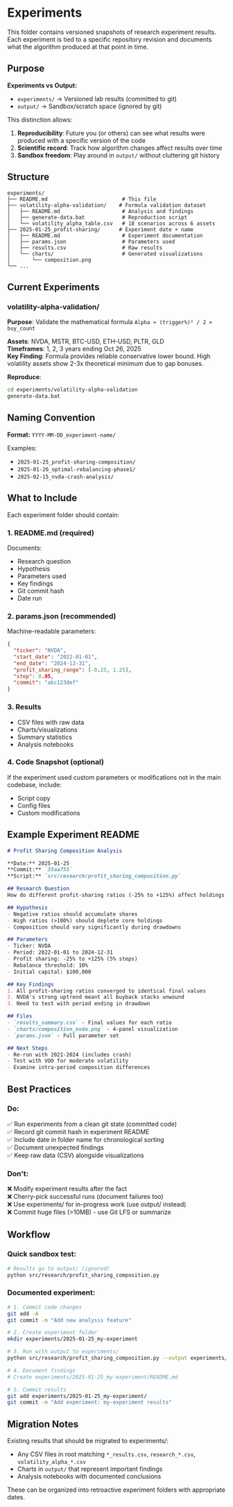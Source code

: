 # Experiments

This folder contains versioned snapshots of research experiment results. Each experiment is tied to a specific repository revision and documents what the algorithm produced at that point in time.

## Purpose

**Experiments vs Output:**
- `experiments/` → Versioned lab results (committed to git)
- `output/` → Sandbox/scratch space (ignored by git)

This distinction allows:
1. **Reproducibility**: Future you (or others) can see what results were produced with a specific version of the code
2. **Scientific record**: Track how algorithm changes affect results over time
3. **Sandbox freedom**: Play around in `output/` without cluttering git history

## Structure

```
experiments/
├── README.md                        # This file
├── volatility-alpha-validation/    # Formula validation dataset
│   ├── README.md                    # Analysis and findings
│   ├── generate-data.bat            # Reproduction script
│   └── volatility_alpha_table.csv   # 18 scenarios across 6 assets
├── 2025-01-25_profit-sharing/      # Experiment date + name
│   ├── README.md                    # Experiment documentation
│   ├── params.json                  # Parameters used
│   ├── results.csv                  # Raw results
│   └── charts/                      # Generated visualizations
│       └── composition.png
└── ...
```

## Current Experiments

### volatility-alpha-validation/
**Purpose**: Validate the mathematical formula `Alpha ≈ (trigger%)² / 2 × buy_count`

**Assets**: NVDA, MSTR, BTC-USD, ETH-USD, PLTR, GLD  
**Timeframes**: 1, 2, 3 years ending Oct 26, 2025  
**Key Finding**: Formula provides reliable conservative lower bound. High volatility assets show 2-3x theoretical minimum due to gap bonuses.

**Reproduce**:
```bash
cd experiments/volatility-alpha-validation
generate-data.bat
```

## Naming Convention

**Format:** `YYYY-MM-DD_experiment-name/`

Examples:
- `2025-01-25_profit-sharing-composition/`
- `2025-01-26_optimal-rebalancing-phase1/`
- `2025-02-15_nvda-crash-analysis/`

## What to Include

Each experiment folder should contain:

### 1. README.md (required)
Documents:
- Research question
- Hypothesis
- Parameters used
- Key findings
- Git commit hash
- Date run

### 2. params.json (recommended)
Machine-readable parameters:
```json
{
  "ticker": "NVDA",
  "start_date": "2022-01-01",
  "end_date": "2024-12-31",
  "profit_sharing_range": [-0.25, 1.25],
  "step": 0.05,
  "commit": "abc123def"
}
```

### 3. Results
- CSV files with raw data
- Charts/visualizations
- Summary statistics
- Analysis notebooks

### 4. Code Snapshot (optional)
If the experiment used custom parameters or modifications not in the main codebase, include:
- Script copy
- Config files
- Custom modifications

## Example Experiment README

```markdown
# Profit Sharing Composition Analysis

**Date:** 2025-01-25  
**Commit:** `35aa755`  
**Script:** `src/research/profit_sharing_composition.py`

## Research Question
How do different profit-sharing ratios (-25% to +125%) affect holdings composition over a 3-year period?

## Hypothesis
- Negative ratios should accumulate shares
- High ratios (>100%) should deplete core holdings
- Composition should vary significantly during drawdowns

## Parameters
- Ticker: NVDA
- Period: 2022-01-01 to 2024-12-31
- Profit sharing: -25% to +125% (5% steps)
- Rebalance threshold: 10%
- Initial capital: $100,000

## Key Findings
1. All profit-sharing ratios converged to identical final values
2. NVDA's strong uptrend meant all buyback stacks unwound
3. Need to test with period ending in drawdown

## Files
- `results_summary.csv` - Final values for each ratio
- `charts/composition_nvda.png` - 4-panel visualization
- `params.json` - Full parameter set

## Next Steps
- Re-run with 2021-2024 (includes crash)
- Test with VOO for moderate volatility
- Examine intra-period composition differences
```

## Best Practices

### Do:
✅ Run experiments from a clean git state (committed code)  
✅ Record git commit hash in experiment README  
✅ Include date in folder name for chronological sorting  
✅ Document unexpected findings  
✅ Keep raw data (CSV) alongside visualizations  

### Don't:
❌ Modify experiment results after the fact  
❌ Cherry-pick successful runs (document failures too)  
❌ Use experiments/ for in-progress work (use output/ instead)  
❌ Commit huge files (>10MB) - use Git LFS or summarize  

## Workflow

### Quick sandbox test:
```bash
# Results go to output/ (ignored)
python src/research/profit_sharing_composition.py
```

### Documented experiment:
```bash
# 1. Commit code changes
git add -A
git commit -m "Add new analysis feature"

# 2. Create experiment folder
mkdir experiments/2025-01-25_my-experiment

# 3. Run with output to experiments/
python src/research/profit_sharing_composition.py --output experiments/2025-01-25_my-experiment/

# 4. Document findings
# Create experiments/2025-01-25_my-experiment/README.md

# 5. Commit results
git add experiments/2025-01-25_my-experiment/
git commit -m "Add experiment: my-experiment results"
```

## Migration Notes

Existing results that should be migrated to experiments/:
- Any CSV files in root matching `*_results.csv`, `research_*.csv`, `volatility_alpha_*.csv`
- Charts in `output/` that represent important findings
- Analysis notebooks with documented conclusions

These can be organized into retroactive experiment folders with appropriate dates.

